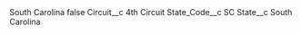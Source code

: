 <?xml version="1.0" encoding="UTF-8"?>
<CustomMetadata xmlns="http://soap.sforce.com/2006/04/metadata" xmlns:xsi="http://www.w3.org/2001/XMLSchema-instance" xmlns:xsd="http://www.w3.org/2001/XMLSchema">
    <label>South Carolina</label>
    <protected>false</protected>
    <values>
        <field>Circuit__c</field>
        <value xsi:type="xsd:string">4th Circuit</value>
    </values>
    <values>
        <field>State_Code__c</field>
        <value xsi:type="xsd:string">SC</value>
    </values>
    <values>
        <field>State__c</field>
        <value xsi:type="xsd:string">South Carolina</value>
    </values>
</CustomMetadata>
